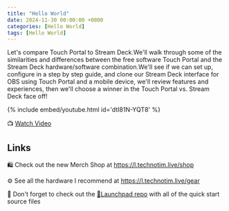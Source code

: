 ```yaml
---
title: "Hello World"
date: 2024-11-30 00:00:00 +0800
categories: [Hello World]
tags: [Hello World]
---
```


Let's compare Touch Portal to Stream Deck.We'll walk through some of the similarities and differences between the free software Touch Portal and the Stream Deck hardware/software combination.We'll see if we can set up, configure in a step by step guide, and clone our Stream Deck interface for OBS using Touch Portal and a mobile device, we'll review features and experiences, then we'll choose a winner in the Touch Portal vs. Stream Deck face off!

{% include embed/youtube.html id='dtI81N-YQT8' %}

📺 [Watch Video](https://www.youtube.com/watch?v=dtI81N-YQT8)

## Links

🛍️ Check out the new Merch Shop at <https://l.technotim.live/shop>

⚙️ See all the hardware I recommend at <https://l.technotim.live/gear>

🚀 Don't forget to check out the [🚀Launchpad repo](https://l.technotim.live/quick-start) with all of the quick start source files
